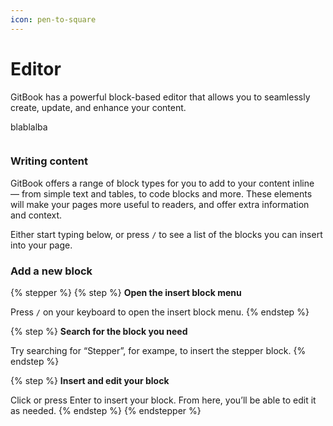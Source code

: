 ```yaml
---
icon: pen-to-square
---
```


# Editor

GitBook has a powerful block-based editor that allows you to seamlessly create, update, and enhance your content.



blablalba

<figure><img src="https://gitbookio.github.io/onboarding-template-images/editor-hero.png" alt=""><figcaption></figcaption></figure>

### Writing content

GitBook offers a range of block types for you to add to your content inline — from simple text and tables, to code blocks and more. These elements will make your pages more useful to readers, and offer extra information and context.

Either start typing below, or press `/` to see a list of the blocks you can insert into your page.

### Add a new block

{% stepper %}
{% step %}
**Open the insert block menu**

Press `/` on your keyboard to open the insert block menu.
{% endstep %}

{% step %}
**Search for the block you need**

Try searching for “Stepper”, for exampe, to insert the stepper block.
{% endstep %}

{% step %}
**Insert and edit your block**

Click or press Enter to insert your block. From here, you’ll be able to edit it as needed.
{% endstep %}
{% endstepper %}
